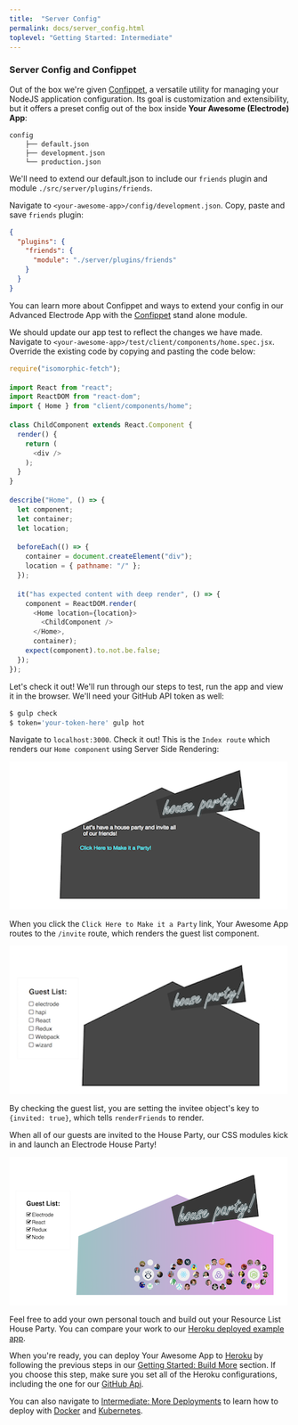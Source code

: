 ```yaml
---
title:  "Server Config"
permalink: docs/server_config.html
toplevel: "Getting Started: Intermediate"
---
```


### Server Config and Confippet

Out of the box we're given [Confippet], a versatile utility for managing your
NodeJS application configuration. Its goal is customization and extensibility,
but it offers a preset config out of the box inside **Your Awesome (Electrode)
App**:

```
config
    ├── default.json
    ├── development.json
    └── production.json
```

We'll need to extend our default.json to include our `friends` plugin and module
`./src/server/plugins/friends`.

Navigate to `<your-awesome-app>/config/development.json`. Copy, paste and save
`friends` plugin:

```json
{
  "plugins": {
    "friends": {
      "module": "./server/plugins/friends"
    }
  }
}
```

You can learn more about Confippet and ways to extend your config in our
Advanced Electrode App with the [Confippet] stand alone module.

We should update our app test to reflect the changes we have made. Navigate to
`<your-awesome-app>/test/client/components/home.spec.jsx`. Override the existing
code by copying and pasting the code below:

```javascript
require("isomorphic-fetch");

import React from "react";
import ReactDOM from "react-dom";
import { Home } from "client/components/home";

class ChildComponent extends React.Component {
  render() {
    return (
      <div />
    );
  }
}

describe("Home", () => {
  let component;
  let container;
  let location;

  beforeEach(() => {
    container = document.createElement("div");
    location = { pathname: "/" };
  });

  it("has expected content with deep render", () => {
    component = ReactDOM.render(
      <Home location={location}>
        <ChildComponent />
      </Home>,
      container);
    expect(component).to.not.be.false;
  });
});
```

Let's check it out! We'll run through our steps to test, run the app and view it
in the browser. We'll need your GitHub API token as well:

```bash
$ gulp check
$ token='your-token-here' gulp hot
```

Navigate to `localhost:3000`. Check it out! This is the `Index route` which
renders our `Home component` using Server Side Rendering:

![app-home-view](/img/app-home-view.png)

When you click the `Click Here to Make it a Party` link, Your Awesome App routes
to the `/invite` route, which renders the guest list component.

![app-guest-list](/img/app-guest-list-view.png)

By checking the guest list, you are setting the invitee object's key
to `{invited: true}`, which tells `renderFriends` to render.

When all of our guests are invited to the House Party, our CSS modules kick in
and launch an Electrode House Party!

![app-party-view](/img/party-collabos.png)

Feel free to add your own personal touch and build out your Resource List House
Party. You can compare your work to our [Heroku deployed example app].

When you're ready, you can deploy Your Awesome App to [Heroku] by following the
previous steps in our [Getting Started: Build More] section. If you choose this
step, make sure you set all of the Heroku configurations, including the one for
our [GitHub Api].

You can also navigate to [Intermediate: More Deployments] to learn how to deploy
with [Docker] and [Kubernetes].

[Confippet]: https://github.com/electrode-io/electrode-confippet
[Heroku deployed example app]: https://electrode-example-app.herokuapp.com/
[Heroku]: https://devcenter.heroku.com/categories/deployment
[Getting Started: Build More]: build_component.html
[GitHub Api]: build_server_plugin.
[Intermediate: More Deployments]: more_deployments.html
[Docker]: docker.html
[Kubernetes]: kubernetes.html
